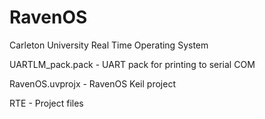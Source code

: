 RavenOS
=======

Carleton University Real Time Operating System


UARTLM_pack.pack - UART pack for printing to serial COM

RavenOS.uvprojx  - RavenOS Keil project

RTE              - Project files
